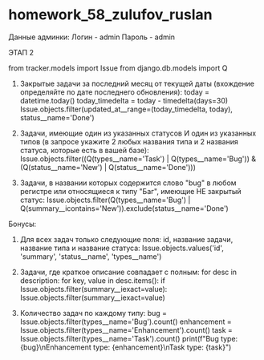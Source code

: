 # homework_58_zulufov_ruslan
Данные админки:
 Логин - admin
 Пароль - admin
 
 ЭТАП 2
 
 from tracker.models import Issue
from django.db.models import Q
1. Закрытые задачи за последний месяц от текущей даты (вхождение определяйте по дате последнего обновления):
	today = datetime.today()
	today_timedelta = today - timedelta(days=30)
	Issue.objects.filter(updated_at__range=(today_timedelta, today), status__name='Done')

2. Задачи, имеющие один из указанных статусов И один из указанных типов (в запросе укажите 2 любых названия типа и 2 названия статуса, которые есть в вашей базе):
	Issue.objects.filter((Q(types__name='Task') | Q(types__name='Bug')) & (Q(status__name='New') | Q(status__name='Done')))

3. Задачи, в названии которых содержится слово "bug" в любом регистре или относящиеся к типу "Баг", имеющие НЕ закрытый статус:
	Issue.objects.filter(Q(types__name='Bug') | Q(summary__icontains='New')).exclude(status__name='Done')


Бонусы:
1. Для всех задач только следующие поля: id, название задачи, название типа и название статуса:
	Issue.objects.values('id', 'summary', 'status__name', 'types__name')

2. Задачи, где краткое описание совпадает с полным:
for desc in description:
    for key, value in desc.items():
        if Issue.objects.filter(summary__iexact=value):
            Issue.objects.filter(summary__iexact=value)

3. Количество задач по каждому типу:
	bug = Issue.objects.filter(types__name='Bug').count()
	enhancement = Issue.objects.filter(types__name='Enhancement').count()
	task = Issue.objects.filter(types__name='Task').count()
	print(f"Bug type: {bug}\nEnhancement type: {enhancement}\nTask type: {task}")
